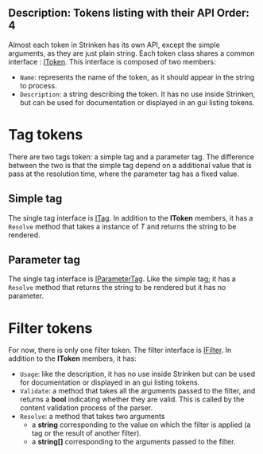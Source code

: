 Description: Tokens listing with their API
Order: 4
---

Almost each token in Strinken has its own API, except the simple arguments, as they are just plain string.
Each token class shares a common interface : [IToken](/Strinken/api/Strinken.Parser/IToken/). This interface is composed of two members:
- `Name`: represents the name of the token, as it should appear in the string to process.
- `Description`: a string describing the token. It has no use inside Strinken, but can be used for documentation or displayed in an gui listing tokens.

# Tag tokens

There are two tags token: a simple tag and a parameter tag. The difference between the two is that the simple tag depend on a additional value that 
is pass at the resolution time, where the parameter tag has a fixed value.

## Simple tag

The single tag interface is [ITag<T>](/Strinken/api/Strinken.Parser/ITag_1/). In addition to the **IToken** members, it has a `Resolve` method that takes 
a instance of *T* and returns the string to be rendered.

## Parameter tag

The single tag interface is [IParameterTag](/Strinken/api/Strinken.Parser/IParameterTag/). Like the simple tag; it has a `Resolve` method that 
returns the string to be rendered but it has no parameter.

# Filter tokens

For now, there is only one filter token. The filter interface is [IFilter](/Strinken/api/Strinken.Parser/IFilter/). In addition to the **IToken** members, it has:
- `Usage`: like the description, it has no use inside Strinken but can be used for documentation or displayed in an gui listing tokens.
- `Validate`: a method that takes all the arguments passed to the filter, and returns a **bool** indicating whether they are valid. This is called by the 
content validation process of the parser.
- `Resolve`: a method that takes two arguments 
    - a **string** corresponding to the value on which the filter is applied (a tag or the result of another filter).
    - a **string[]** corresponding to the arguments passed to the filter.
